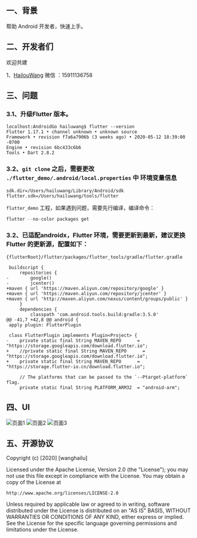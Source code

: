 
## 一、背景

帮助 Android 开发者，快速上手。

## 二、开发者们

 欢迎共建
 
 1、[HailouWang](https://github.com/HailouWang)  微信 ：15911136758
 
## 三、问题

### 3.1、升级Flutter 版本。

```
localhost:AndroidGo hailuwang$ flutter --version
Flutter 1.17.1 • channel unknown • unknown source
Framework • revision f7a6a7906b (3 weeks ago) • 2020-05-12 18:39:00 -0700
Engine • revision 6bc433c6b6
Tools • Dart 2.8.2
```

### 3.2、``git clone`` 之后，需要更改 ``./flutter_demo/.android/local.properties`` 中 环境变量信息

```properties
sdk.dir=/Users/hailuwang/Library/Android/sdk
flutter.sdk=/Users/hailuwang/tools/flutter
```

``flutter_demo`` 工程，如果遇到问题，需要先行编译，编译命令：

```groovy
flutter --no-color packages get
```

### 3.2、已适配androidx，Flutter 环境，需要更新到最新，建议更换Flutter 的更新源，配置如下：

``{flutterRoot}/flutter/packages/flutter_tools/gradle/flutter.gradle``

```properties
 buildscript {
     repositories {
-        google()
-        jcenter()
+maven { url 'https://maven.aliyun.com/repository/google' }
+maven { url 'https://maven.aliyun.com/repository/jcenter' }
+maven { url 'http://maven.aliyun.com/nexus/content/groups/public' }
     }
     dependencies {
         classpath 'com.android.tools.build:gradle:3.5.0'
@@ -41,7 +42,8 @@ android {
 apply plugin: FlutterPlugin
 
 class FlutterPlugin implements Plugin<Project> {
-    private static final String MAVEN_REPO      = "https://storage.googleapis.com/download.flutter.io";
+    //private static final String MAVEN_REPO      = "https://storage.googleapis.com/download.flutter.io";
+    private static final String MAVEN_REPO      = "https://storage.flutter-io.cn/download.flutter.io";
 
     // The platforms that can be passed to the `--Ptarget-platform` flag.
     private static final String PLATFORM_ARM32  = "android-arm";
```
 
## 四、UI

![页面1](https://upload-images.jianshu.io/upload_images/3828779-541d87094fa2eabc.gif?imageMogr2/auto-orient/strip|imageView2/2/w/344/format/webp)
![页面2](https://upload-images.jianshu.io/upload_images/3828779-6e5d9d3e61d4f9ce.gif?imageMogr2/auto-orient/strip|imageView2/2/w/344/format/webp)
![页面3](https://upload-images.jianshu.io/upload_images/3828779-eb0cec16069aee43.gif?imageMogr2/auto-orient/strip|imageView2/2/w/344/format/webp)

## 五、开源协议

Copyright (c) [2020] [wanghailu]

Licensed under the Apache License, Version 2.0 (the "License");
you may not use this file except in compliance with the License.
You may obtain a copy of the License at

    http://www.apache.org/licenses/LICENSE-2.0

Unless required by applicable law or agreed to in writing, software
distributed under the License is distributed on an "AS IS" BASIS,
WITHOUT WARRANTIES OR CONDITIONS OF ANY KIND, either express or implied.
See the License for the specific language governing permissions and
limitations under the License.







































